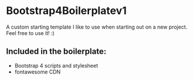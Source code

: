 # Bootstrap4Boilerplatev1
A custom starting template I like to use when starting out on a new project.
Feel free to use it! :)

## Included in the boilerplate:
- Bootstrap 4 scripts and stylesheet
- fontawesome CDN
